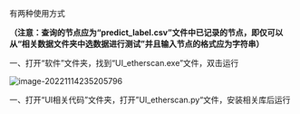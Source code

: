 有两种使用方式

**（注意：查询的节点应为“predict_label.csv”文件中已记录的节点，即仅可以从“相关数据文件夹中选数据进行测试”并且输入节点的格式应为字符串）**

一、打开“软件”文件夹，找到“UI_etherscan.exe”文件，双击运行

![image-20221114235205796](https://github.com/victor-cilay/Phishing-node-visualization/blob/main/Screenshot/Screenshot%202023-04-14%20152247.png)

一、打开“UI相关代码”文件夹，打开”UI_etherscan.py“文件，安装相关库后运行
